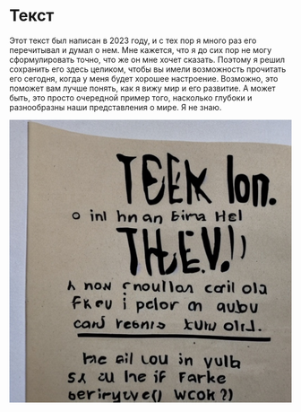 # Текст
Этот текст был написан в 2023 году, и с тех пор я много раз его перечитывал и думал о нем.
Мне кажется, что я до сих пор не могу сформулировать точно, что же он мне хочет сказать.
Поэтому я решил сохранить его здесь целиком, чтобы вы имели возможность прочитать его сегодня, когда у меня будет хорошее настроение.
Возможно, это поможет вам лучше понять, как я вижу мир и его развитие.
А может быть, это просто очередной пример того, насколько глубоки и разнообразны наши представления о мире.
Я не знаю.

![](/text.jpeg)

